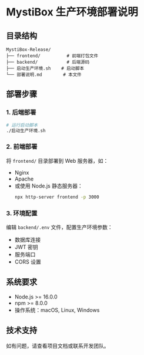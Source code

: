 # MystiBox 生产环境部署说明

## 目录结构
```
MystiBox-Release/
├── frontend/          # 前端打包文件
├── backend/           # 后端源码
├── 启动生产环境.sh    # 启动脚本
└── 部署说明.md        # 本文件
```

## 部署步骤

### 1. 后端部署
```bash
# 运行启动脚本
./启动生产环境.sh
```

### 2. 前端部署
将 `frontend/` 目录部署到 Web 服务器，如：
- Nginx
- Apache
- 或使用 Node.js 静态服务器：
  ```bash
  npx http-server frontend -p 3000
  ```

### 3. 环境配置
编辑 `backend/.env` 文件，配置生产环境参数：
- 数据库连接
- JWT 密钥
- 服务端口
- CORS 设置

## 系统要求
- Node.js >= 16.0.0
- npm >= 8.0.0
- 操作系统：macOS, Linux, Windows

## 技术支持
如有问题，请查看项目文档或联系开发团队。
